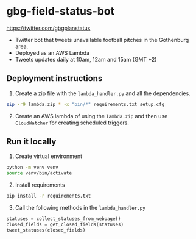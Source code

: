 # gbg-field-status-bot

https://twitter.com/gbgplanstatus

- Twitter bot that tweets unavailable football pitches in the Gothenburg area.
- Deployed as an AWS Lambda
- Tweets updates daily at 10am, 12am and 15am (GMT +2)

## Deployment instructions

1. Create a zip file with the `lambda_handler.py` and all the dependencies.

```bash
zip -r9 lambda.zip * -x "bin/*" requirements.txt setup.cfg
``` 
2. Create an AWS lambda of using the `lambda.zip` and then use `CloudWatcher` for creating scheduled triggers.

## Run it locally

1. Create virtual environment
```bash 
python -m venv venv
source venv/bin/activate
```
2. Install requirements
```bash
pip install -r requirements.txt
```
3. Call the following methods in the `lambda_handler.py`
```python
statuses = collect_statuses_from_webpage()
closed_fields = get_closed_fields(statuses)
tweet_statuses(closed_fields)
```

